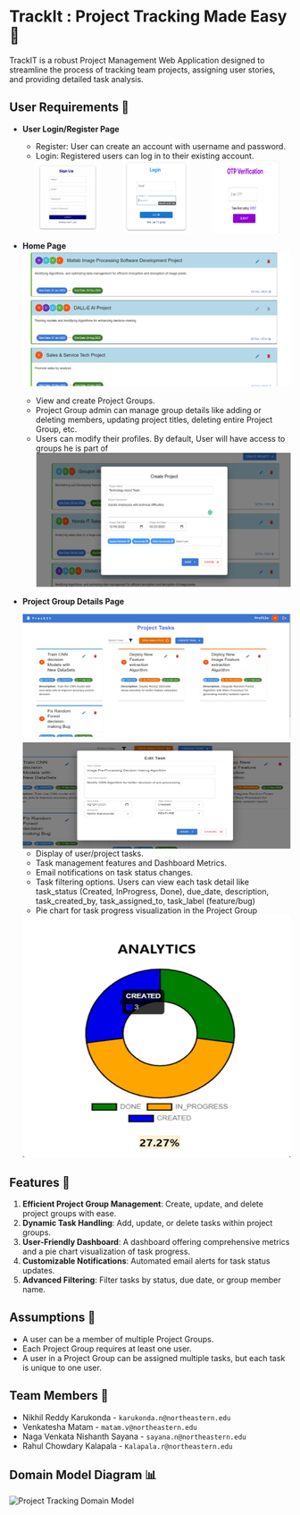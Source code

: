# TrackIt : Project Tracking Made Easy 🚀

TrackIT is a robust Project Management Web Application designed to streamline the process of tracking team projects, assigning user stories, and providing detailed task analysis.


## User Requirements 📝

- **User Login/Register Page**
  - Register: User can create an account with username and password.
  - Login: Registered users can log in to their existing account.
  <div style="display: flex; align-items: center; justify-content: space-around;">
      <img alt="Register" src="./Demo/assets/Register.png" style="height: 130px; width: 120px;">
      <img alt="Login" src="./Demo/assets/Login.png" style="height: 130px; width: 120px;">
      <img alt="OTP" src="./Demo/assets/OTP.png" style="height: 130px; width: 120px;">
  </div>

- **Home Page**
  ![Projects](./Demo/assets/Projects.png)
  - View and create Project Groups.
  - Project Group admin can manage group details like adding or deleting members, updating project titles, deleting entire Project Group, etc.
  - Users can modify their profiles. By default, User will have access to groups he is part of
    <img alt="Projects CRUD" src="./Demo/assets/Projects_crud.png" height=“300” width=“480”>


- **Project Group Details Page**
  <div style="display: flex; flex-direction: column; align-items: center;">
      <img alt="Projects Tasks" src="./Demo/assets/Project_tasks.png" style="width: 500px; margin-bottom: 10px; height: 220px">
      <img alt="Task Detail" src="./Demo/assets/Task_detail.png" style="width: 500px; height: 190px">
  </div>

  - Display of user/project tasks.
  - Task management features and Dashboard Metrics.
  - Email notifications on task status changes.
  - Task filtering options. Users can view each task detail like task_status (Created, InProgress, Done), due_date, description, task_created_by, task_assigned_to, task_label (feature/bug)
  - Pie chart for task progress visualization in the Project Group
  <img alt="Pie Visualization" src="./Demo/assets/pie.png" height=“40” width=“40”>

## Features 🌟

1. **Efficient Project Group Management**: Create, update, and delete project groups with ease.
2. **Dynamic Task Handling**: Add, update, or delete tasks within project groups.
3. **User-Friendly Dashboard**: A dashboard offering comprehensive metrics and a pie chart visualization of task progress.
4. **Customizable Notifications**: Automated email alerts for task status updates.
5. **Advanced Filtering**: Filter tasks by status, due date, or group member name.

## Assumptions 📌

- A user can be a member of multiple Project Groups.
- Each Project Group requires at least one user.
- A user in a Project Group can be assigned multiple tasks, but each task is unique to one user.

## Team Members 👥

- Nikhil Reddy Karukonda - `karukonda.n@northeastern.edu`
- Venkatesha Matam - `matam.v@northeastern.edu`
- Naga Venkata Nishanth Sayana - `sayana.n@northeastern.edu`
- Rahul Chowdary Kalapala - `Kalapala.r@northeastern.edu`

## Domain Model Diagram 📊

<img alt="Project Tracking Domain Model" src="../Demo/../TrackIt_App/Demo/assets/project-tracking-domain-model.jpeg" height=“380” width=“680”>
